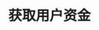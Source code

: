 ---
title: 获取用户资金
position_number: 4
type: get
description: /future/user/v1/balance/list
left_code_blocks:
    -
        code_block: "public void getMarketConfig() {\r\n\tString text = HttpUtil.get(URL + \"/data/api/user/v1/getMarketConfig\");\r\n\tSystem.out.println(text);\r\n}"
        title: Java
        language: java
right_code_blocks:
    - code_block: |-
        {
          "error": {
            "code": "",
            "msg": ""
          },
          "msgInfo": "",
          "result": [
            {
              "availableBalance": 0,      //可用余额
              "coin": "",                 //币种
              "isolatedMargin": 0,        //逐仓保证金冻结
              "openOrderMarginFrozen": 0, //订单冻结
              "crossedMargin": 0,         //全仓起始保证金
              "bonus": 0,                 //体验金余额
              "coupon": 0,                //抵扣金余额
              "walletBalance": 0          //钱包余额
            }
          ],
          "returnCode": 0
        }
      title: Response
      language: json
---